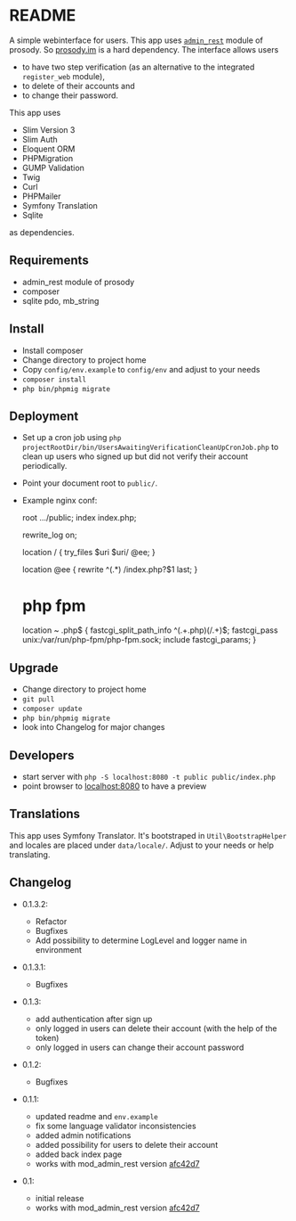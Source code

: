 # README #

A simple webinterface for users. This app uses [`admin_rest`](https://github.com/snowblindroan/mod_admin_rest) module of prosody. So [prosody.im](http://prosody.im) is a hard dependency. The interface allows users

* to have two step verification (as an alternative to the integrated `register_web` module),
* to delete of their accounts and
* to change their password.

This app uses

* Slim Version 3
* Slim Auth
* Eloquent ORM
* PHPMigration
* GUMP Validation
* Twig
* Curl
* PHPMailer
* Symfony Translation
* Sqlite

as dependencies.

## Requirements ##

* admin_rest module of prosody
* composer
* sqlite pdo, mb_string

## Install ##

* Install composer
* Change directory to project home
* Copy `config/env.example` to `config/env` and adjust to your needs
* `composer install`
* `php bin/phpmig migrate`

## Deployment ##

* Set up a cron job using `php projectRootDir/bin/UsersAwaitingVerificationCleanUpCronJob.php` to clean up users who signed up but did not verify their account periodically.
* Point your document root to `public/`.
* Example nginx conf:

  
    root   .../public;
    index index.php;    
    
    rewrite_log on;
    
    location / {
      try_files $uri $uri/ @ee;
    }
    
    location @ee {
      rewrite ^(.*) /index.php?$1 last;
    }
    
    # php fpm
    location ~ \.php$ {
      fastcgi_split_path_info ^(.+\.php)(/.+)$;
      fastcgi_pass   unix:/var/run/php-fpm/php-fpm.sock;
      include        fastcgi_params;
    }    

## Upgrade ##

* Change directory to project home
* `git pull`
* `composer update`
* `php bin/phpmig migrate`
* look into Changelog for major changes

## Developers ##
* start server with `php -S localhost:8080 -t public public/index.php`
* point browser to [localhost:8080](http://localhost:8080) to have a preview

## Translations ##
This app uses Symfony Translator. It's bootstraped in `Util\BootstrapHelper` and locales are placed under `data/locale/`. Adjust to your needs or help translating.

## Changelog ##
- 0.1.3.2:
    - Refactor
    - Bugfixes
    - Add possibility to determine LogLevel and logger name in environment

- 0.1.3.1:
    - Bugfixes

- 0.1.3:
    - add authentication after sign up
    - only logged in users can delete their account (with the help of the token)
    - only logged in users can change their account password

- 0.1.2:
    - Bugfixes

- 0.1.1:
    - updated readme and `env.example`
    - fix some language validator inconsistencies
    - added admin notifications
    - added possibility for users to delete their account
    - added back index page
    - works with mod_admin_rest version [afc42d7](https://github.com/snowblindroan/mod_admin_rest/commit/afc42d70f0aceb2351a1bc786d61e3f4dbdfb948)
- 0.1: 
    - initial release
    - works with mod_admin_rest version [afc42d7](https://github.com/snowblindroan/mod_admin_rest/commit/afc42d70f0aceb2351a1bc786d61e3f4dbdfb948)